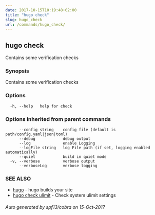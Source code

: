 ```yaml
---
date: 2017-10-15T10:19:48+02:00
title: "hugo check"
slug: hugo_check
url: /commands/hugo_check/
---
```

## hugo check

Contains some verification checks

### Synopsis


Contains some verification checks

### Options

```
  -h, --help   help for check
```

### Options inherited from parent commands

```
      --config string    config file (default is path/config.yaml|json|toml)
      --debug            debug output
      --log              enable Logging
      --logFile string   log File path (if set, logging enabled automatically)
      --quiet            build in quiet mode
  -v, --verbose          verbose output
      --verboseLog       verbose logging
```

### SEE ALSO
* [hugo](/commands/hugo/)	 - hugo builds your site
* [hugo check ulimit](/commands/hugo_check_ulimit/)	 - Check system ulimit settings

###### Auto generated by spf13/cobra on 15-Oct-2017
